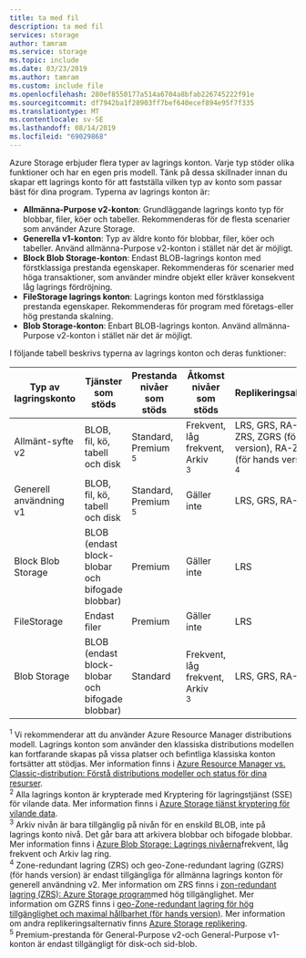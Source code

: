 ```yaml
---
title: ta med fil
description: ta med fil
services: storage
author: tamram
ms.service: storage
ms.topic: include
ms.date: 03/23/2019
ms.author: tamram
ms.custom: include file
ms.openlocfilehash: 280ef8550177a514a6704a8bfab226745222f91e
ms.sourcegitcommit: df7942ba1f28903ff7bef640ecef894e95f7f335
ms.translationtype: MT
ms.contentlocale: sv-SE
ms.lasthandoff: 08/14/2019
ms.locfileid: "69029868"
---
```

Azure Storage erbjuder flera typer av lagrings konton. Varje typ stöder olika funktioner och har en egen pris modell. Tänk på dessa skillnader innan du skapar ett lagrings konto för att fastställa vilken typ av konto som passar bäst för dina program. Typerna av lagrings konton är:

- **Allmänna-Purpose v2-konton**: Grundläggande lagrings konto typ för blobbar, filer, köer och tabeller. Rekommenderas för de flesta scenarier som använder Azure Storage.
- **Generella v1-konton**: Typ av äldre konto för blobbar, filer, köer och tabeller. Använd allmänna-Purpose v2-konton i stället när det är möjligt.
- **Block Blob Storage-konton**: Endast BLOB-lagrings konton med förstklassiga prestanda egenskaper. Rekommenderas för scenarier med höga transaktioner, som använder mindre objekt eller kräver konsekvent låg lagrings fördröjning.
- **FileStorage lagrings konton**: Lagrings konton med förstklassiga prestanda egenskaper. Rekommenderas för program med företags-eller hög prestanda skalning.
- **Blob Storage-konton**: Enbart BLOB-lagrings konton. Använd allmänna-Purpose v2-konton i stället när det är möjligt.

I följande tabell beskrivs typerna av lagrings konton och deras funktioner:

| Typ av lagringskonto | Tjänster som stöds                       | Prestanda nivåer som stöds      | Åtkomst nivåer som stöds         | Replikeringsalternativ               | Distributionsmodell<div role="complementary" aria-labelledby="deployment-model"><sup>1</sup></div> | Kryptering<div role="complementary" aria-labelledby="encryption"><sup>2</sup></div> |
|----------------------|------------------------------------------|-----------------------------|--------------------------------|-----------------------------------|------------------------------|------------------------|
| Allmänt-syfte v2   | BLOB, fil, kö, tabell och disk       | Standard, Premium<div role="complementary" aria-labelledby="premium-performance"><sup>5</sup></div> | Frekvent, låg frekvent, Arkiv<div role="complementary" aria-labelledby="archive"><sup>3</sup></div> | LRS, GRS, RA-GRS, ZRS, ZGRS (för hands version), RA-ZGRS (för hands version)<div role="complementary" aria-labelledby="zone-redundant-storage"><sup>4</sup></div> | Resource Manager             | Krypterad              |
| Generell användning v1   | BLOB, fil, kö, tabell och disk       | Standard, Premium<div role="complementary" aria-labelledby="premium-performance"><sup>5</sup></div> | Gäller inte                            | LRS, GRS, RA-GRS                  | Resource Manager, klassisk    | Krypterad              |
| Block Blob Storage   | BLOB (endast block-blobar och bifogade blobbar) | Premium                       | Gäller inte                            | LRS                               | Resource Manager             | Krypterad              |
| FileStorage   | Endast filer | Premium                       | Gäller inte                            | LRS                               | Resource Manager             | Krypterad              |
| Blob Storage         | BLOB (endast block-blobar och bifogade blobbar) | Standard                      | Frekvent, låg frekvent, Arkiv<div role="complementary" aria-labelledby="archive"><sup>3</sup></div> | LRS, GRS, RA-GRS                  | Resource Manager             | Krypterad              |

<div id="deployment-model"><sup>1</sup> Vi rekommenderar att du använder Azure Resource Manager distributions modell. Lagrings konton som använder den klassiska distributions modellen kan fortfarande skapas på vissa platser och befintliga klassiska konton fortsätter att stödjas. Mer information finns i <a href="https://docs.microsoft.com/azure/azure-resource-manager/resource-manager-deployment-model">Azure Resource Manager vs. Classic-distribution: Förstå distributions modeller och status för dina resurser</a>.</div>

<div id="encryption"><sup>2</sup> Alla lagrings konton är krypterade med Kryptering för lagringstjänst (SSE) för vilande data. Mer information finns i <a href="https://docs.microsoft.com/azure/storage/common/storage-service-encryption">Azure Storage tjänst kryptering för vilande data</a>.</div>

<div id="archive"><sup>3</sup> Arkiv nivån är bara tillgänglig på nivån för en enskild BLOB, inte på lagrings konto nivå. Det går bara att arkivera blobbar och bifogade blobbar. Mer information finns i <a href="https://docs.microsoft.com/azure/storage/blobs/storage-blob-storage-tiers">Azure Blob Storage: Lagrings nivåerna</a>frekvent, låg frekvent och Arkiv lag ring.</div>

<div id="zone-redundant-storage"><sup>4</sup> Zone-redundant lagring (ZRS) och geo-Zone-redundant lagring (GZRS) (för hands version) är endast tillgängliga för allmänna lagrings konton för generell användning v2. Mer information om ZRS finns i <a href="https://docs.microsoft.com/azure/storage/common/storage-redundancy-zrs">zon-redundant lagring (ZRS): Azure Storage program</a>med hög tillgänglighet. Mer information om GZRS finns i <a href="https://docs.microsoft.com/azure/storage/common/storage-redundancy-gzrs">geo-Zone-redundant lagring för hög tillgänglighet och maximal hållbarhet (för hands version)</a>. Mer information om andra replikeringsalternativ finns <a href="https://docs.microsoft.com/azure/storage/common/storage-redundancy">Azure Storage replikering</a>.</div>

<div id="premium-performance"><sup>5</sup> Premium-prestanda för General-Purpose v2-och General-Purpose v1-konton är endast tillgängligt för disk-och sid-blob.</div>
